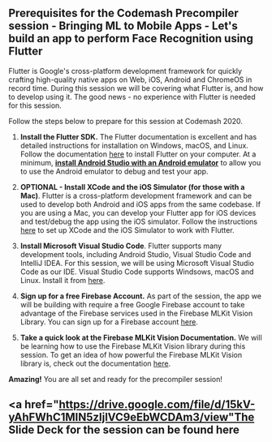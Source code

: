 ## Prerequisites for the Codemash Precompiler session - Bringing ML to Mobile Apps - Let's build an app to perform Face Recognition using Flutter

Flutter is Google's cross-platform development framework for quickly crafting high-quality native apps on Web, iOS, Android and ChromeOS in record time. During this session we will be covering what Flutter is, and how to develop using it. The good news - no experience with Flutter is needed for this session.

Follow the steps below to prepare for this session at Codemash 2020.

1. **Install the Flutter SDK.**
The Flutter documentation is excellent and has detailed instructions for installation on Windows, macOS, and Linux. Follow the documentation [here](https://flutter.dev/docs/get-started/install) to install Flutter on your computer. At a minimum, [**install Android Studio with an Android emulator**](https://developer.android.com/studio/index.html) to allow you to use the Android emulator to debug and test your app.  

2. **OPTIONAL - Install XCode and the iOS Simulator (for those with a Mac)**.
Flutter is a cross-platform development framework and can be used to develop both Android and iOS apps from the same codebase. If you are using a Mac, you can develop your Flutter app for iOS devices and test/debug the app using the iOS simulator. Follow the instructions [here](https://flutter.dev/docs/get-started/install/macos#ios-setup) to set up XCode and the iOS Simulator to work with Flutter.

3. **Install Microsoft Visual Studio Code**.
Flutter supports many development tools, including Android Studio, Visual Studio Code and IntelliJ IDEA. For this session, we will be using Microsoft Visual Studio Code as our IDE. Visual Studio Code supports Windsows, macOS and Linux. Install it from [here](https://code.visualstudio.com/download).

4. **Sign up for a free Firebase Account.**
As part of the session, the app we will be building with require a free Google Firebase account to take advantage of the Firebase services used in the Firebase MLKit Vision Library. You can sign up for a Firebase account [here](https://firebase.google.com/).

5. **Take a quick look at the Firebase MLKit Vision Documentation.**
We will be learning how to use the Firebase MLKit Vision library during this session. To get an idea of how powerful the Firebase MLKit Vision library is, check out the documentation [here](https://firebase.google.com/docs/ml-kit).

**Amazing!** You are all set and ready for the precompiler session!

## <a href="https://drive.google.com/file/d/15kV-yAhFWhC1MIN5zIjlVC9eEbWCDAm3/view"The Slide Deck for the session can be found here</a>
